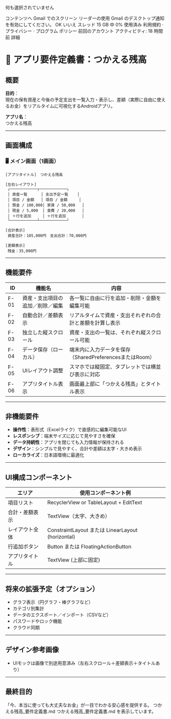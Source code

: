 何も選択されていません 

コンテンツへ
Gmail でのスクリーン リーダーの使用
Gmail のデスクトップ通知を有効にしてください。
   OK  いいえ
スレッド
15 GB 中 0% 使用済み
利用規約 · プライバシー · プログラム ポリシー
前回のアカウント アクティビティ: 18 時間前
詳細
# 📱 アプリ要件定義書：つかえる残高

## 概要

**目的**：  
現在の保有資産と今後の予定支出を一覧入力・表示し、差額（実際に自由に使えるお金）をリアルタイムに可視化するAndroidアプリ。

**アプリ名**：  
つかえる残高

---

## 画面構成

### 🖥 メイン画面（1画面）

```
[アプリタイトル]　つかえる残高

[左右レイアウト]
 ┌────────────┬────────────┐
 │ 資産一覧      │ 支出予定一覧    │
 │ 項目 / 金額   │ 項目 / 金額     │
 │ 預金 / 100,000│ 家賃 / 50,000   │
 │ 現金 / 5,000  │ 食費 / 20,000   │
 │ ＋行を追加     │ ＋行を追加       │
 └────────────┴────────────┘

[合計表示]
 資産合計：105,000円　支出合計：70,000円

[差額表示]
 残金：35,000円
```

---

## 機能要件

| ID     | 機能名               | 内容 |
|--------|----------------------|------|
| F-01   | 資産・支出項目の追加／削除／編集 | 各一覧に自由に行を追加・削除・金額を編集可能 |
| F-02   | 自動合計／差額表示   | リアルタイムで資産・支出それぞれの合計と差額を計算し表示 |
| F-03   | 独立した縦スクロール | 資産・支出の一覧は、それぞれ縦スクロール可能 |
| F-04   | データ保存（ローカル） | 端末内に入力データを保存（SharedPreferencesまたはRoom） |
| F-05   | UIレイアウト調整     | スマホでは縦固定、タブレットでは横並び表示に対応 |
| F-06   | アプリタイトル表示   | 画面最上部に「つかえる残高」とタイトル表示 |

---

## 非機能要件

- **操作性**：表形式（Excelライク）で直感的に編集可能なUI
- **レスポンシブ**：端末サイズに応じて見やすさを確保
- **データ持続性**：アプリを閉じても入力情報が保持される
- **デザイン**：シンプルで見やすく、合計や差額は太字・大きめ表示
- **ローカライズ**：日本語環境に最適化

---

## UI構成コンポーネント

| エリア           | 使用コンポーネント例 |
|------------------|----------------------|
| 項目リスト       | RecyclerView or TableLayout + EditText |
| 合計・差額表示   | TextView（太字、大きめ） |
| レイアウト全体   | ConstraintLayout または LinearLayout (horizontal) |
| 行追加ボタン     | Button または FloatingActionButton |
| アプリタイトル   | TextView (上部に固定) |

---

## 将来の拡張予定（オプション）

- グラフ表示（円グラフ・棒グラフなど）
- カテゴリ別集計
- データのエクスポート／インポート（CSVなど）
- パスワードやロック機能
- クラウド同期

---

## デザイン参考画像

- UIモックは画像で別途用意済み（左右スクロール＋差額表示＋タイトルあり）

---

## 最終目的

「今、本当に使っても大丈夫なお金」が一目でわかる安心感を提供する。
つかえる残高_要件定義書.md
つかえる残高_要件定義書.md を表示しています。
